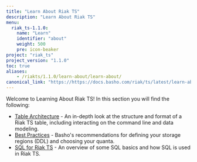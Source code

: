 ```yaml
---
title: "Learn About Riak TS"
description: "Learn About Riak TS"
menu:
  riak_ts-1.1.0:
    name: "Learn"
    identifier: "about"
    weight: 500
    pre: icon-beaker
project: "riak_ts"
project_version: "1.1.0"
toc: true
aliases:
    - /riakts/1.1.0/learn-about/learn-about/
canonical_link: "https://https://docs.basho.com/riak/ts/latest/learn-about"
---
```


[table arch]: tablearchitecture/
[bestpractices]: bestpractices/
[sqlriakts]: sqlriakts/


Welcome to Learning About Riak TS! In this section you will find the following:

* [Table Architecture][table arch] - An in-depth look at the structure and format of a Riak TS table, including interacting on the command line and data modeling.
* [Best Practices][bestpractices] - Basho's recommendations for defining your storage regions (DDL) and choosing your quanta.
* [SQL for Riak TS][sqlriakts] - An overview of some SQL basics and how SQL is used in Riak TS.
